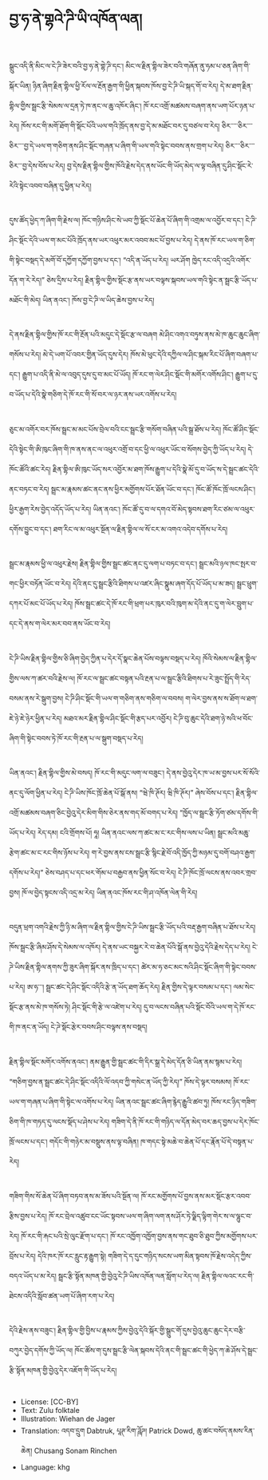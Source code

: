 # བྱ་ཧ་ནེ་གྷའེ་ཌི་ཡི་འཁོན་ལན།

##
སྒྲུང་འདི་ནི་མིང་ལ་ངེ་ཌི་ཟེར་བའི་བྱ་ཧ་ནེ་གྷེ་ཌི་དང་། མིང་ལ་རྗིན་གྷིལ་ཟེར་བའི་གཞོན་ནུ་ཧམ་པ་ཅན་ཞིག་གི་སྐོར་ཡིན། ཉིན་ཞིག་རྗིན་གྷིལ་ཕྱི་རོལ་ལ་རྔོན་རྒྱག་གི་ཕྱིན་སྐབས་ཁོས་བྱ་ངེ་ཌི་ཡི་སྐད་གོ་བ་རེད། དེ་མ་ཐག་རྗིན་གྷིལ་གྱིས་སྦྲང་རྩི་སེམས་ལ་དྲན་ཏེ་ཁ་ནང་ལ་ཆུ་འཁོར་ཞིང་། ཁོ་རང་འགྲོ་མཚམས་བཞག་ནས་ཡག་པོར་ཉན་པ་རེད། ཁོས་རང་གི་མགོ་ཐོག་གི་སྡོང་པོའི་ཡལ་གའི་ཁྲོད་ནས་བྱ་དེ་མ་མཐོང་བར་དུ་བཙལ་བ་རེད། ཅིར་་་་་ཅིར་་་་ཅིར་་་་བྱ་དེ་ཡལ་ག་གཅིག་ནས་ཤིང་སྡོང་གཞན་པ་ཞིག་གི་ཡལ་གའི་སྟེང་བབས་ནས་གྲག་པ་རེད། ཅིར་་་་ཅིར་་་་ཅིར་་་བྱ་དེས་བོས་པ་རེད། བྱ་དེས་རྗིན་གྷིལ་གྱིས་ཁོའི་རྗེས་དེད་ནས་ཡོང་གི་ཡོད་མེད་ལ་ལྟ་བཞིན་དུ་ཤིང་སྡོང་རེ་རེའི་སྟེང་འབབ་བཞིན་དུ་ཕྱིན་པ་རེད།

##
དུས་ཚོད་ཕྱེད་ཀ་ཞིག་གི་རྗེས་ལ། ཁོང་གཉིས་ཤིང་སེ་ཡབ་ཀྱི་སྡོང་པོ་ཆེན་པོ་ཞིག་གི་འགྲམ་ལ་འབྱོར་བ་དང་། ངེ་ཌི་ཤིང་སྡོང་དེའི་ཡལ་ག་མང་པོའི་ཁྲོད་ནས་ཡར་འཕུར་མར་འབབ་མང་པོ་བྱས་པ་རེད། དེ་ནས་ཁོ་རང་ཡལ་ག་ཅིག་གི་སྟེང་བསྡད་དེ་མགོ་བོ་དཀྱོག་དཀྱོག་བྱས་པ་དང་། “འདི་ན་ཡོད་པ་རེད། ཡར་ཤོག ཁྱེད་རང་འདི་འདྲའི་འགོར་དོན་ག་རེ་རེད།” ཅེས་དྲིས་པ་རེད། རྗིན་གྷིལ་གྱིས་སྡོང་རྩ་ནས་ཡར་བལྟས་སྐབས་ཡལ་གའི་སྟེང་ན་སྦྲང་རྩི་ཡོད་པ་མཐོང་གི་མེད། ཡིན་ནའང་། ཁོས་བྱ་ངེ་ཌི་ལ་ཡིད་ཆེས་བྱས་པ་རེད།

##
དེ་ནས་རྗིན་གྷིལ་གྱིས་ཁོ་རང་གི་རྔོན་པའི་མདུང་དེ་སྡོང་རྩ་ལ་བཞག མེ་ཤིང་འགའ་བཏུས་ནས་མེ་ཁ་ཆུང་ཆུང་ཞིག་གསོས་པ་རེད། མེ་དེ་ཡག་པོ་འབར་གྱིན་ཡོད་དུས་དེར། ཁོས་མེ་ཕུང་དེའི་དཀྱིལ་ལ་ཤིང་སྐམ་རིང་པོ་ཞིག་བཞག་པ་དང་། རྒྱུག་པ་འདི་ནི་མེ་ལ་འབུད་དུས་དུ་བ་མང་པོ་ཡོད། ཁོ་རང་ག་ལེར་ཤིང་སྡོང་གི་མགོར་འགོས་ཤིང་། རྒྱུག་པ་དུ་བ་ཡོད་པ་དེའི་སྣེ་གཅིག་དེ་ཁོ་རང་གི་སོ་བར་ལ་ཉར་ནས་ཡར་འགོས་པ་རེད།

##
ཅུང་མ་འགོར་བར་ཁོས་སྦྲང་མ་མང་པོས་བྲེལ་བའི་ངང་སྦྲང་རྩི་གསོག་བཞིན་པའི་སྒྲ་ཐོས་པ་རེད། ཁོང་ཚོ་ཤིང་སྡོང་དེའི་སྟེང་གི་ཨི་ཁུང་ཞིག་གི་ཁ་ནས་ནང་ལ་འཕུར་འགྲོ་བ་དང་ཕྱི་ལ་འཕུར་ཡོང་བ་སོགས་བྱེད་ཀྱི་ཡོད་པ་རེད། དེ་ཁོང་ཚོའི་ཚང་རེད། རྗིན་གྷིལ་ཨི་ཁུང་ཡོད་སར་འབྱོར་མ་ཐག་ཁོས་རྒྱུག་པ་དེའི་སྣེ་མོ་དུ་བ་ཡོད་ས་དེ་སྦྲང་ཚང་དེའི་ནང་བཏང་བ་རེད། སྦྲང་མ་རྣམས་ཚང་ནང་ནས་ཕྱིར་མགྱོགས་པོར་ཐོན་ཡོང་བ་དང་། ཁོང་ཚོ་ཁོང་ཁྲོ་ལངས་ཤིང་། ཕྱིར་རྒྱག་རེས་བྱེད་འདོད་ཡོད་པ་རེད། ཡིན་ནའང་། ཁོང་ཚོ་དུ་བ་ལ་དགའ་བོ་མེད་སྟབས་ཐག་རིང་ཙམ་ལ་འཕུར་དགོས་བྱུང་བ་དང་། ཐག་རིང་ལ་མ་འཕུར་སྔོན་ལ་རྗིན་གྷིལ་ལ་སོ་ངར་མ་འགའ་འདེབ་དགོས་པ་རེད།

##
སྦྲང་མ་རྣམས་ཕྱི་ལ་འཕུར་རྗེས། རྗིན་གྷིལ་གྱིས་སྦྲང་ཚང་ནང་དུ་ལག་པ་བཏང་བ་དང་། སྦྲང་མའི་ཉལ་ཁང་སྤར་བ་གང་ཕྱིར་བཏོན་ཡོང་བ་རེད། དེའི་ནང་དུ་སྦྲང་རྩིའི་ཐིགས་པ་འཛར་ཞིང་སྣུམ་ཞག་དོད་པོ་ཡོད་པ་མ་ཟད། སྦྲང་ཕྲུག་དཀར་པོ་མང་པོ་ཡོད་པ་རེད། ཁོས་སྦྲང་ཚང་དེ་ཁོ་རང་གི་ཕྲག་པར་ཁུར་བའི་ཁུག་མ་དེའི་ནང་དུ་ག་ལེར་བླུག་པ་དང་དེ་ནས་ག་ལེར་མར་བབ་ནས་ཡོང་བ་རེད།

##
ངེ་ཌི་ཡིས་རྗིན་གྷིལ་གྱིས་ཅི་ཞིག་བྱེད་ཀྱིན་པ་དེར་དོ་སྣང་ཆེན་པོས་བལྟས་བསྡད་པ་རེད། ཁོའི་སེམས་ལ་རྗིན་གྷིལ་གྱིས་ལས་ཀ་ཚར་བའི་རྗེས་ལ། ཁོ་རང་ལ་སྦྲང་ཚང་བསྟན་པའི་རྔན་པ་ལ་སྦྲང་རྩིའི་ཐིགས་པ་རེ་ཟུང་སྤྲོད་གི་རེད་བསམ་ནས་རེ་སྒུག་བྱས། ངེ་ཌི་ཤིང་སྡོང་གི་ཡལ་ག་གཅིག་ནས་གཅིག་ལ་བབས། ག་ལེར་བྱས་ནས་ས་ཐོག་ལ་ཐག་ཇེ་ཉེ་ཇེ་ཉེར་ཕྱིན་པ་རེད། མཐའ་མར་རྗིན་གྷིལ་ཤིང་སྡོང་གི་རྩད་པར་འབྱོར། ངེ་ཌི་བུ་ཆུང་དེའི་ཐག་ཉེ་སའི་ཕ་བོང་ཞིག་གི་སྟེང་བབས་ཏེ་ཁོ་རང་གི་རྔན་པ་ལ་སྒུག་བསྡད་པ་རེད།

##
ཡིན་ནའང་། རྗིན་གྷིལ་གྱིས་མེ་བསད། ཁོ་རང་གི་མདུང་ལག་ལ་བཟུང་། དེ་ནས་བྱེའུ་དེར་ཁ་ཡ་མ་བྱས་པར་སོ་སོའི་ནང་དུ་ལོག་ཕྱིན་པ་རེད། ངེ་ཌི་ཡིས་ཁོང་ཁྲོ་ཆེན་པོ་སྒོ་ནས། “ཝེ་ཁི་ཊོར། ཝི་ཁི་ཊོར།” ཞེས་བོས་པ་དང་། རྗིན་གྷིལ་འགྲོ་མཚམས་བཞག་ཅིང་བྱེའུ་དེར་མིག་གིས་ཅེར་ནས་གད་མོ་བགད་པ་རེད། “ཁྱོད་ལ་སྦྲང་རྩི་ཏོག་ཙམ་དགོས་གི་ཡོད་པ་རེད། རེད་དམ། ངའི་གྲོགས་པོ། ཧཱ། ཡིན་ནའང་ལས་ཀ་ཚང་མ་ང་རང་གིས་ལས་པ་ཡིན། སྦྲང་མའི་མཆུ་རྩེག་ཚང་མ་ང་རང་གིས་ཉོས་པ་རེད། ག་རེ་བྱས་ནས་ངས་སྦྲང་རྩི་སྙིང་རྗེ་བོ་འདི་ཁྱོད་ཀྱི་མཉམ་དུ་བགོ་བཤའ་རྒྱག་དགོས་པ་རེད།” ཅེས་བཤད་པ་དང་ཕར་གོམ་པ་བརྒྱབ་ནས་ཕྱིན་སོང་བ་རེད། ངེ་ཌི་ཁོང་ཁྲོ་ལངས་ནས་འབར་གྲབ་བྱས། ཁོ་ལ་བྱེད་སྟངས་འདི་འདྲ་མ་རེད། ཡིན་ནའང་ཁོས་རང་གི་ཤ་འཁོན་ལེན་གི་རེད།

##
བདུན་ཕྲག་འགའི་རྗེས་ཀྱི་ཉི་མ་ཞིག་ལ་རྗིན་གྷིལ་གྱིས་ངེ་ཌི་ཡིས་སྦྲང་རྩི་ཡོད་པའི་བརྡ་རྒྱག་བཞིན་པ་ཐོས་པ་རེད། ཁོས་སྦྲང་རྩི་ཞིམ་ཤོས་དེ་སེམས་ལ་འཁོར། དེ་ནས་ཡང་བསྐྱར་རེ་བ་ཆེན་པོའི་སྒོ་ནས་བྱེའུ་དེའི་རྗེས་དེད་པ་རེད། ངེ་ཌེ་ཡིས་རྗིན་གྷིལ་ནགས་ཀྱི་ཟུར་ཞིག་སྐོར་ནས་ཁྲིད་པ་དང་། ཚེར་མ་ཧ་ཅང་མང་སའི་ཤིང་སྡོང་ཞིག་གི་སྟེང་བབས་པ་རེད། ཨ་ཧ་་་། སྦྲང་ཚང་དེ་ཤིང་སྡོང་འདིའི་རྩེ་ན་ཡོད་ཐག་ཆོད་རེད། རྗིན་གྱིས་དེ་ལྟར་བསམ་པ་དང་། ལམ་སེང་སྡོང་རྩ་ནས་མེ་ཁ་གསོས་ཏེ། ཤིང་སྡོང་གི་རྩེ་ལ་འཛེག་པ་རེད། དུ་བ་ལངས་བཞིན་པའི་སྡོང་བོའི་ཡལ་ག་དེ་ཁོ་རང་གི་ཁ་ནང་ན་ཡོད། ངེ་ཌེ་སྡོང་རྩེར་བབས་ཤིང་བལྟས་ནས་བསྡད།

##
རྗིན་གྷིལ་སྡོང་མགོར་འགོས་ནའང་། ནམ་རྒྱུན་གྱི་སྦྲང་ཚང་གི་དིར་སྒྲ་དེ་མེད་དོན་ཅི་ཡིན་ནམ་སྙམ་པ་རེད། “གཅིག་བྱས་ན་སྦྲང་ཚང་དེ་ཤིང་སྡོང་འདིའི་ལོ་འདབ་ཀྱི་གསེང་ན་ཡོད་ཀྱི་རེད།” ཁོས་དེ་ལྟར་བསམས། ཁོ་རང་ཡལ་ག་གཞན་པ་ཞིག་གི་སྟེང་ལ་འགོས་པ་རེད། ཡིན་ནའང་སྦྲང་ཚང་ཞིག་རྙེད་རྒྱུའི་ཚབ་ཏུ། ཁོས་རང་ཉིད་གཟིག་ཅིག་གི་ཁ་གཏད་དུ་ལངས་སྡོད་པ་ཤེས་པ་རེད། གཟིག་དེ་ནི་ཁོ་རང་གི་གཉིད་ལ་དོན་མེད་བར་ཆད་བྱས་པ་དེར་ཁོང་ཁྲོ་ལངས་པ་དང་། གདོང་གི་གཉེར་མ་བསྡུས་ནས་ལྟ་བཞིན། ཁ་གདང་སྟེ་མཆེ་བ་ཆེན་པོ་དང་རྣོན་པོ་དེ་བསྟན་པ་རེད།

##
གཟིག་གིས་སོ་ཆེན་པོ་ཞིག་བཏབ་ནས་མ་ཟོས་པའི་སྔོན་ལ། ཁོ་རང་མགྱོགས་པོ་བྱས་ནས་མར་སྡོང་རྩར་འབབ་རྩིས་བྱས་པ་རེད། ཁོ་རང་བྲེལ་འཚུབ་ངང་ཡོང་སྟབས་ཡལ་ག་ཞིག་ལག་ནས་ཤོར་ཏེ་ལྗིད་ལྟིག་གེར་ས་ལ་ལྷུང་བ་རེད། ཁོ་རང་གི་རྐང་པའི་སྲེ་ལུང་རྫོག་པ་དང་། ཁོ་རང་འཁྱོག་འཁྱོག་བྱས་ནས་གང་ཐུབ་ཅི་ཐུབ་ཀྱིས་མགྱོགས་པར་བྲོས་པ་རེད། དེའི་ཁར་ཁོ་རང་རླུང་རྟ་རྒྱུག་སྟེ། གཟིག་དེ་ད་དུང་གཉིད་སངས་ཡག་མིན་སྟབས་ཁོ་རྗེས་འདེད་ཀྱིས་བདའ་ཡོད་པ་མ་རེད། སྦྲང་རྩི་སྟོན་མཁན་གྱི་བྱེའུ་ངེ་ཌི་ཡིས་འཁོན་ལན་སློག་པ་རེད་ལ། རྗིན་གྷིལ་ལའང་རང་གི་ཐེངས་འདིའི་སློབ་ཚན་ཡག་པོ་ཞིག་རག་པ་རེད།

##
དེའི་རྗེས་ནས་བཟུང་། རྗིན་གྷིལ་གྱི་བྱིས་པ་རྣམས་ཀྱིས་བྱེའུ་དེའི་སྐོར་གྱི་སྒྲུང་གོ་དུས་བྱེའུ་ཆུང་ཆུང་དེར་བརྩི་བཀུར་བྱེད་དགོས་ཀྱི་ཡོད་ལ། ཁོང་ཚོས་ག་དུས་སྦྲང་རྩི་ལེན་སྐབས་དེའི་ནང་གི་སྦྲང་ཚང་གི་ཕྱེད་ཀ་ཆེ་ཤོས་དེ་སྦྲང་རྩི་སྟོན་མཁན་གྱི་བྱེའུ་དེར་འཇོག་གི་ཡོད་པ་རེད།

##
* License: [CC-BY]
* Text: Zulu folktale
* Illustration: Wiehan de Jager
* Translation: འདབ་དྲུག Dabtruk, པཱཊ་རིག་ཌཱོཌ། Patrick Dowd, ཆུ་ཚང་བསོད་ནམས་རིན་ཆེན། Chusang Sonam Rinchen
* Language: khg

